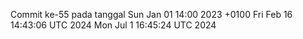 Commit ke-55 pada tanggal Sun Jan 01 14:00 2023 +0100
Fri Feb 16 14:43:06 UTC 2024
Mon Jul  1 16:45:24 UTC 2024
